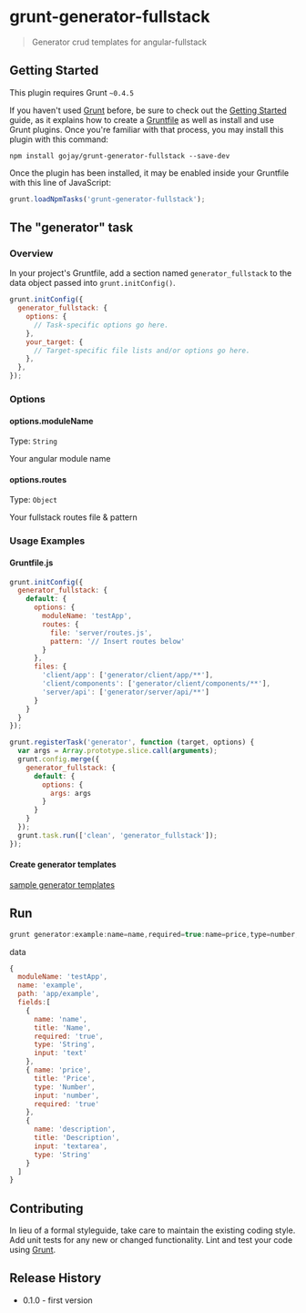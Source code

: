 # grunt-generator-fullstack

> Generator crud templates for angular-fullstack

## Getting Started
This plugin requires Grunt `~0.4.5`

If you haven't used [Grunt](http://gruntjs.com/) before, be sure to check out the [Getting Started](http://gruntjs.com/getting-started) guide, as it explains how to create a [Gruntfile](http://gruntjs.com/sample-gruntfile) as well as install and use Grunt plugins. Once you're familiar with that process, you may install this plugin with this command:

```shell
npm install gojay/grunt-generator-fullstack --save-dev
```

Once the plugin has been installed, it may be enabled inside your Gruntfile with this line of JavaScript:

```js
grunt.loadNpmTasks('grunt-generator-fullstack');
```

## The "generator" task

### Overview
In your project's Gruntfile, add a section named `generator_fullstack` to the data object passed into `grunt.initConfig()`.

```js
grunt.initConfig({
  generator_fullstack: {
    options: {
      // Task-specific options go here.
    },
    your_target: {
      // Target-specific file lists and/or options go here.
    },
  },
});
```

### Options

#### options.moduleName
Type: `String`

Your angular module name

#### options.routes
Type: `Object`

Your fullstack routes file & pattern


### Usage Examples

#### Gruntfile.js

```js
grunt.initConfig({
  generator_fullstack: {
    default: {
      options: {
        moduleName: 'testApp',
        routes: {
          file: 'server/routes.js',
          pattern: '// Insert routes below'
        }
      },
      files: {
        'client/app': ['generator/client/app/**'],
        'client/components': ['generator/client/components/**'],
        'server/api': ['generator/server/api/**']
      }
    }
  }
});

grunt.registerTask('generator', function (target, options) {
  var args = Array.prototype.slice.call(arguments);
  grunt.config.merge({
    generator_fullstack: {
      default: {
        options: { 
          args: args 
        }
      }
    }
  });
  grunt.task.run(['clean', 'generator_fullstack']);
});

```

#### Create generator templates

[sample generator templates](https://github.com/gojay/grunt-generator-fullstack/tree/master/generator)

## Run

```js
grunt generator:example:name=name,required=true:name=price,type=number,required=true:name=description,input=textarea
```

data

```js
{
  moduleName: 'testApp',
  name: 'example',
  path: 'app/example',
  fields:[ 
    { 
      name: 'name',
      title: 'Name',
      required: 'true',
      type: 'String',
      input: 'text' 
    },
    { name: 'price',
      title: 'Price',
      type: 'Number',
      input: 'number',
      required: 'true' 
    },
    { 
      name: 'description',
      title: 'Description',
      input: 'textarea',
      type: 'String' 
    } 
  ]
}
```


## Contributing
In lieu of a formal styleguide, take care to maintain the existing coding style. Add unit tests for any new or changed functionality. Lint and test your code using [Grunt](http://gruntjs.com/).

## Release History
- 0.1.0 - first version
